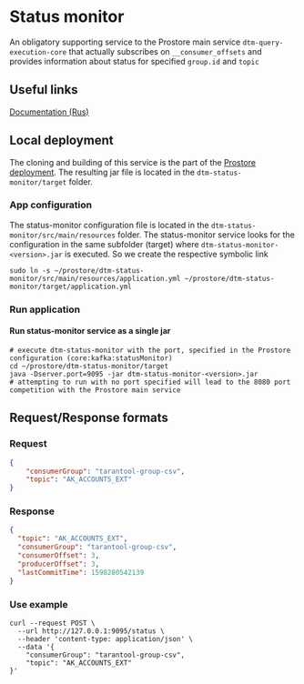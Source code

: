 # Status monitor
An obligatory supporting service to the Prostore main service `dtm-query-execution-core` that
actually subscribes on `__consumer_offsets` and provides information about status for specified `group.id` and `topic`

## Useful links
[Documentation (Rus)](https://arenadata.github.io/docs_prostore/getting_started/getting_started.html)

## Local deployment
The cloning and building of this service is the part of the [Prostore deployment](../README.md).
The resulting jar file is located in the `dtm-status-monitor/target` folder.

### App configuration
The status-monitor configuration file is located in the `dtm-status-monitor/src/main/resources` folder.
The status-monitor service looks for the configuration in the same subfolder (target) where `dtm-status-monitor-<version>.jar` is executed.
So we create the respective symbolic link
```shell script
sudo ln -s ~/prostore/dtm-status-monitor/src/main/resources/application.yml ~/prostore/dtm-status-monitor/target/application.yml
```

### Run application
#### Run status-monitor service as a single jar
```shell script
# execute dtm-status-monitor with the port, specified in the Prostore configuration (core:kafka:statusMonitor)
cd ~/prostore/dtm-status-monitor/target
java -Dserver.port=9095 -jar dtm-status-monitor-<version>.jar
# attempting to run with no port specified will lead to the 8080 port competition with the Prostore main service
```

## Request/Response formats

### Request
```json
{
	"consumerGroup": "tarantool-group-csv",
	"topic": "AK_ACCOUNTS_EXT"
}
```

### Response
```json
{
  "topic": "AK_ACCOUNTS_EXT",
  "consumerGroup": "tarantool-group-csv",
  "consumerOffset": 3,
  "producerOffset": 3,
  "lastCommitTime": 1598280542139
}
```

### Use example
```shell script
curl --request POST \
  --url http://127.0.0.1:9095/status \
  --header 'content-type: application/json' \
  --data '{
	"consumerGroup": "tarantool-group-csv",
	"topic": "AK_ACCOUNTS_EXT"
}'
```
